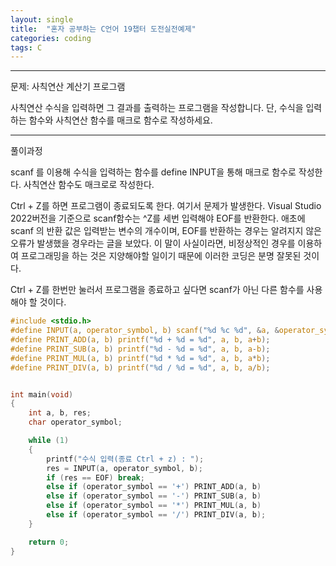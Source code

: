 ```yaml
---
layout: single
title:  "혼자 공부하는 C언어 19챕터 도전실전예제"
categories: coding
tags: C
---
```


<hr/>
 문제: 사칙연산 계산기 프로그램

 사칙연산 수식을 입력하면 그 결과를 출력하는 프로그램을 작성합니다.
 단, 수식을 입력하는 함수와 사칙연산 함수를 매크로 함수로 작성하세요.

<hr/>
 풀이과정

 scanf 를 이용해 수식을 입력하는 함수를 define INPUT을 통해 매크로 함수로 작성한다.
 사칙연산 함수도 매크로로 작성한다.

 Ctrl + Z를 하면 프로그램이 종료되도록 한다. 여기서 문제가 발생한다.
 Visual Studio 2022버전을 기준으로 scanf함수는 ^Z를 세번 입력해야 EOF를 반환한다.
 애초에 scanf 의 반환 값은 입력받는 변수의 개수이며, EOF를 반환하는 경우는
 알려지지 않은 오류가 발생했을 경우라는 글을 보았다.
 이 말이 사실이라면, 비정상적인 경우를 이용하여 프로그래밍을 하는 것은 지양해야할 일이기 때문에
 이러한 코딩은 분명 잘못된 것이다.

 Ctrl + Z를 한번만 눌러서 프로그램을 종료하고 싶다면 
 scanf가 아닌 다른 함수를 사용해야 할 것이다.

```c
#include <stdio.h>
#define INPUT(a, operator_symbol, b) scanf("%d %c %d", &a, &operator_symbol, &b);
#define PRINT_ADD(a, b) printf("%d + %d = %d", a, b, a+b);
#define PRINT_SUB(a, b) printf("%d - %d = %d", a, b, a-b);
#define PRINT_MUL(a, b) printf("%d * %d = %d", a, b, a*b);
#define PRINT_DIV(a, b) printf("%d / %d = %d", a, b, a/b);


int main(void)
{
	int a, b, res;
	char operator_symbol;

	while (1)
	{
		printf("수식 입력(종료 Ctrl + z) : ");
		res = INPUT(a, operator_symbol, b);
		if (res == EOF) break;
		else if (operator_symbol == '+') PRINT_ADD(a, b)
		else if (operator_symbol == '-') PRINT_SUB(a, b)
		else if (operator_symbol == '*') PRINT_MUL(a, b)
		else if (operator_symbol == '/') PRINT_DIV(a, b);
	}

	return 0;
}
```

